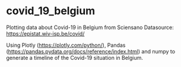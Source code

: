# covid_19_belgium
Plotting data about Covid-19 in Belgium from Sciensano 
Datasource: https://epistat.wiv-isp.be/covid/

Using Plotly (https://plotly.com/python/), Pandas (https://pandas.pydata.org/docs/reference/index.html) and numpy to generate a timeline of the Covid-19 situation in Belgium.
